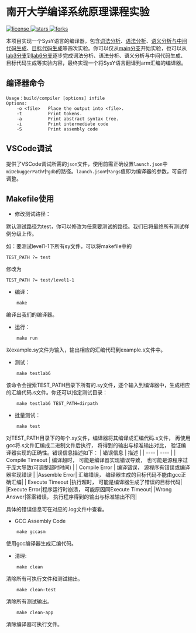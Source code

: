 # 南开大学编译系统原理课程实验
<a href="https://github.com/shm0214/2023NKUCS-Compilers-Lab">
    <img alt="license" src="https://img.shields.io/github/license/shm0214/2023NKUCS-Compilers-Lab.svg"/>
</a>
<a href="https://github.com/shm0214/2023NKUCS-Compilers-Lab">
    <img alt="stars" src="https://img.shields.io/github/stars/shm0214/2023NKUCS-Compilers-Lab.svg"/>
</a>
<a href="https://github.com/shm0214/2023NKUCS-Compilers-Lab">
    <img alt="forks" src="https://img.shields.io/github/forks/shm0214/2023NKUCS-Compilers-Lab.svg"/>
</a>

本项目实现一个SysY语言的编译器，包含[词法分析](https://github.com/shm0214/2023NKUCS-Compilers-Lab/tree/lab3)、[语法分析](https://github.com/shm0214/2023NKUCS-Compilers-Lab/tree/lab4)、[语义分析与中间代码生成](https://github.com/shm0214/2023NKUCS-Compilers-Lab/tree/lab5)、[目标代码生成](https://github.com/shm0214/2023NKUCS-Compilers-Lab/tree/lab6)等四次实验。你可以仅从[main分支](https://github.com/shm0214/2023NKUCS-Compilers-Lab/tree/main)开始实验，也可以从[lab3分支](https://github.com/shm0214/2023NKUCS-Compilers-Lab/tree/lab3)到[lab6分支](https://github.com/shm0214/2023NKUCS-Compilers-Lab/tree/lab6)逐步完成词法分析、语法分析、语义分析与中间代码生成、目标代码生成等实验内容，最终实现一个将SysY语言翻译到arm汇编的编译器。

## 编译器命令
```
Usage：build/compiler [options] infile
Options:
    -o <file>   Place the output into <file>.
    -t          Print tokens.
    -a          Print abstract syntax tree.
    -i          Print intermediate code
    -S          Print assembly code
```

## VSCode调试

提供了VSCode调试所需的`json`文件，使用前需正确设置`launch.json`中`miDebuggerPath`中`gdb`的路径。`launch.json`中`args`值即为编译器的参数，可自行调整。

## Makefile使用

* 修改测试路径：

默认测试路径为test，你可以修改为任意要测试的路径。我们已将最终所有测试样例分级上传。

如：要测试level1-1下所有sy文件，可以将makefile中的

```
TEST_PATH ?= test
```

修改为

```
TEST_PATH ?= test/level1-1
```

* 编译：

```
    make
```
编译出我们的编译器。

* 运行：
```
    make run
```
以example.sy文件为输入，输出相应的汇编代码到example.s文件中。

* 测试：
```
    make testlab6
```
该命令会搜索TEST_PATH目录下所有的.sy文件，逐个输入到编译器中，生成相应的汇编代码.s文件。你还可以指定测试目录：
```
    make testlab6 TEST_PATH=dirpath
```
* 批量测试：
```
    make test
```
对TEST_PATH目录下的每个.sy文件，编译器将其编译成汇编代码.s文件， 再使用gcc将.s文件汇编成二进制文件后执行， 将得到的输出与标准输出对比， 验证编译器实现的正确性。错误信息描述如下：
|  错误信息   | 描述  |
|  ----  | ----  |
| Compile Timeout  | 编译超时， 可能是编译器实现错误导致， 也可能是源程序过于庞大导致(可调整超时时间) |
| Compile Error  | 编译错误， 源程序有错误或编译器实现错误 |
|Assemble Error| 汇编错误， 编译器生成的目标代码不能由gcc正确汇编|
| Execute Timeout  |执行超时， 可能是编译器生成了错误的目标代码|
|Execute Error|程序运行时崩溃， 可能原因同Execute Timeout|
|Wrong Answer|答案错误， 执行程序得到的输出与标准输出不同|

具体的错误信息可在对应的.log文件中查看。

* GCC Assembly Code
```
    make gccasm
```
使用gcc编译器生成汇编代码。

* 清理:
```
    make clean
```
清除所有可执行文件和测试输出。
```
    make clean-test
```
清除所有测试输出。
```
    make clean-app
```
清除编译器可执行文件。